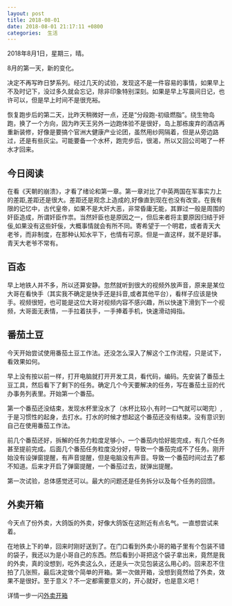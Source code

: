 ```yaml
---
layout: post
title: 2018-08-01
date: 2018-08-01 21:17:11 +0800
categories:  生活
---
```


2018年8月1日，星期三，晴。

8月的第一天，新的变化。

决定不再写昨日梦系列。经过几天的试验，发现这不是一件容易的事情，如果早上不及时记下，没过多久就会忘记，除非印象特别深刻。如果是早上写晨间日记，也许可以，但是早上时间不是很充裕。

恢复跑步后的第二天，比昨天稍微好一点，还是“分段跑-初级燃脂”。绕生物岛跑，换了一个方向，因为昨天王另外一边跑体验不是很好，岛上那栋废弃的酒店再重新装修，好像是要搞个官洲大健康产业论团，虽然用纱网隔着，但是从旁边路过，还是有些灰尘。可能要备一个水杯，跑完步后，很渴，所以又回公司喝了一杯水才回来。

## 今日阅读
在看《天朝的崩溃》，才看了绪论和第一章。第一章对比了中英两国在军事实力上的差距,差距还是很大。差距还是观念上造成的,好像直到现在也没有改变。在我有限的记忆中，古代皇帝，如果不是大奸大恶，非常昏庸无能，其罪过一般是周围的奸臣造成，所谓奸臣作祟。当然奸臣也是原因之一，但后来者将主要原因归结于奸佞,如果没有这些奸佞，大概事情就会有所不同。寄希望于一个明君，或者青天大老爷，而非制度，在那种认知水平下，也情有可原。但是一直这样，就不是好事。青天大老爷不常有。

## 百态
早上地铁人并不多，所以还算安静。忽然就听到很大的视频外放声音，原来是某位大哥在看快手（其实我不确定是快手还是抖音,或者其他平台），看样子应该是快手。视频很短，也可能是这位大哥对视频内容不感兴趣，所以快速下滑到下一个视频，大哥面无表情，一手拉着扶手，一手捧着手机，快速滑动拇指。

## 番茄土豆
今天开始尝试使用番茄土豆工作法。还没怎么深入了解这个工作流程，只是试下，看效果如何。

早上没有按以前一样，打开电脑就打开开发工具，看代码，编码。先安装了番茄土豆工具，然后看下了剩下的任务。确定几个今天要解决的任务，写在番茄土豆的代办事务列表里。开始第一个番茄。

第一个番茄还没结束，发现水杯里没水了（水杯比较小,有时一口气就可以喝完）,于是习惯性的起身，去打水。打水的时候才想起这个番茄还没有结束。没有意识到自己在使用番茄工作法。

前几个番茄还好，拆解的任务力粒度足够小，一个番茄内恰好能完成，有几个任务甚至提前完成。后面几个番茄任务粒度没分好，导致一个番茄完成不了任务。刚开始没有设弹窗提醒，有声音提醒，但是电脑没有声音。导致一个番茄时间过去了都不知道。后来才开启了弹窗提醒，一个番茄过去，就弹出提醒。

第一次试验，总体感觉还可以。最大的问题还是任务拆分以及每个任务的回馈。

## 外卖开箱
今天点了份外卖，大鸽饭的外卖，好像大鸽饭在这附近有点名气。一直想尝试来着。

在地铁上下的单，回来时刚好送到了。在门口看到外卖小哥的箱子里有个包装不错的袋子，我还以为是小哥自己的东西。然后看到小哥把这个袋子拿出来，竟然是我的外卖，真的没想到，吃外卖这么久，还是头一次见包装这么用心的。回来忍不住拍了几张照，最后决定做个简单的开箱。第一次做开箱，没想到竟然给了外卖，效果不是很好。至于意义？不一定都需要意义的，开心就好，也是意义吧！

详情一步一闪[外卖开箱](http://onetake.dafork.com/static/photos/v64v9ek.html)

